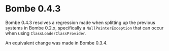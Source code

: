 Bombe 0.4.3
===========

Bombe 0.4.3 resolves a regression made when splitting up the previous systems in
Bombe 0.2.x, specifically a `NullPointerException` that can occur when using
`ClassLoaderClassProvider`.

An equivalent change was made in Bombe 0.3.4.
